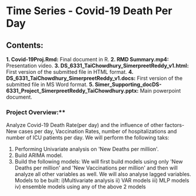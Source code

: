 # Time Series - Covid-19 Death Per Day 

## Contents: 

**1. Covid-19Proj.Rmd:** Final document in R. 
**2. RMD Summary.mp4:** Presentation video.
**3. DS_6331_TaiChowdhury_SimerpreetReddy_v1.html:** First version of the submitted file in HTML format. 
**4. DS_6331_TaiChowdhury_SimerpreetReddy_v1.docs:** First version of the submitted file in MS Word format. 
**5. Simer_Supporting_docDS-6331_Project_SimerpreetReddy_TaiChowdhury.pptx:** Main powerpoint document.

### Project Overview:**

Analyze  Covid-19 Death Rate(per day) and the influence of other factors- New cases per day, Vaccination Rates, number of hospitalizations and number of ICU patients per day. We will perform the following taks:
1) Performing Univariate analysis on 'New Deaths per million'.
2) Build ARIMA model.
3) Build the following models: We will first build models using only 'New Deaths per million' and 'New Vaccinations per million' and then will analyze all other variables as well. We will also analyse lagged variables. Models to be built: 
  i)Multivariate analysis 
  ii) VAR models
  iii) MLP models
  iv) ensemble models using any of the above 2 models
